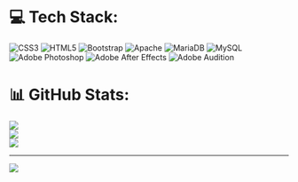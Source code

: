 # 💻 Tech Stack:
![CSS3](https://img.shields.io/badge/css3-%231572B6.svg?style=for-the-badge&logo=css3&logoColor=white) ![HTML5](https://img.shields.io/badge/html5-%23E34F26.svg?style=for-the-badge&logo=html5&logoColor=white) ![Bootstrap](https://img.shields.io/badge/bootstrap-%238511FA.svg?style=for-the-badge&logo=bootstrap&logoColor=white) ![Apache](https://img.shields.io/badge/apache-%23D42029.svg?style=for-the-badge&logo=apache&logoColor=white) ![MariaDB](https://img.shields.io/badge/MariaDB-003545?style=for-the-badge&logo=mariadb&logoColor=white) ![MySQL](https://img.shields.io/badge/mysql-%2300000f.svg?style=for-the-badge&logo=mysql&logoColor=white) ![Adobe Photoshop](https://img.shields.io/badge/adobe%20photoshop-%2331A8FF.svg?style=for-the-badge&logo=adobe%20photoshop&logoColor=white) ![Adobe After Effects](https://img.shields.io/badge/Adobe%20After%20Effects-9999FF.svg?style=for-the-badge&logo=Adobe%20After%20Effects&logoColor=white) ![Adobe Audition](https://img.shields.io/badge/Adobe%20Audition-9999FF.svg?style=for-the-badge&logo=Adobe%20Audition&logoColor=white)
# 📊 GitHub Stats:
![](https://github-readme-stats.vercel.app/api?username=fivemsinglev&theme=dark&hide_border=true&include_all_commits=false&count_private=true)<br/>
![](https://github-readme-streak-stats.herokuapp.com/?user=fivemsinglev&theme=dark&hide_border=true)<br/>
![](https://github-readme-stats.vercel.app/api/top-langs/?username=fivemsinglev&theme=dark&hide_border=true&include_all_commits=false&count_private=true&layout=compact)

---
[![](https://visitcount.itsvg.in/api?id=fivemsinglev&icon=0&color=0)](https://visitcount.itsvg.in)

<!-- Proudly created with GPRM ( https://gprm.itsvg.in ) -->
